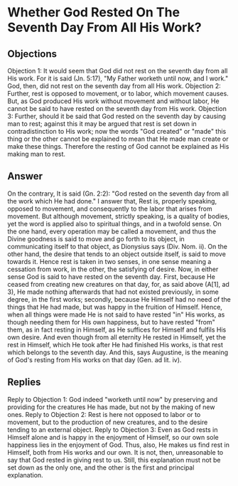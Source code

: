 # Whether God Rested On The Seventh Day From All His Work?
## Objections
Objection 1: It would seem that God did not rest on the seventh day from all His work. For it is said (Jn. 5:17), "My Father worketh until now, and I work." God, then, did not rest on the seventh day from all His work.
Objection 2: Further, rest is opposed to movement, or to labor, which movement causes. But, as God produced His work without movement and without labor, He cannot be said to have rested on the seventh day from His work.
Objection 3: Further, should it be said that God rested on the seventh day by causing man to rest; against this it may be argued that rest is set down in contradistinction to His work; now the words "God created" or "made" this thing or the other cannot be explained to mean that He made man create or make these things. Therefore the resting of God cannot be explained as His making man to rest.
## Answer
On the contrary, It is said (Gn. 2:2): "God rested on the seventh day from all the work which He had done."
I answer that, Rest is, properly speaking, opposed to movement, and consequently to the labor that arises from movement. But although movement, strictly speaking, is a quality of bodies, yet the word is applied also to spiritual things, and in a twofold sense. On the one hand, every operation may be called a movement, and thus the Divine goodness is said to move and go forth to its object, in communicating itself to that object, as Dionysius says (Div. Nom. ii). On the other hand, the desire that tends to an object outside itself, is said to move towards it. Hence rest is taken in two senses, in one sense meaning a cessation from work, in the other, the satisfying of desire. Now, in either sense God is said to have rested on the seventh day. First, because He ceased from creating new creatures on that day, for, as said above (A[1], ad 3), He made nothing afterwards that had not existed previously, in some degree, in the first works; secondly, because He Himself had no need of the things that He had made, but was happy in the fruition of Himself. Hence, when all things were made He is not said to have rested "in" His works, as though needing them for His own happiness, but to have rested "from" them, as in fact resting in Himself, as He suffices for Himself and fulfils His own desire. And even though from all eternity He rested in Himself, yet the rest in Himself, which He took after He had finished His works, is that rest which belongs to the seventh day. And this, says Augustine, is the meaning of God's resting from His works on that day (Gen. ad lit. iv).
## Replies
Reply to Objection 1: God indeed "worketh until now" by preserving and providing for the creatures He has made, but not by the making of new ones.
Reply to Objection 2: Rest is here not opposed to labor or to movement, but to the production of new creatures, and to the desire tending to an external object.
Reply to Objection 3: Even as God rests in Himself alone and is happy in the enjoyment of Himself, so our own sole happiness lies in the enjoyment of God. Thus, also, He makes us find rest in Himself, both from His works and our own. It is not, then, unreasonable to say that God rested in giving rest to us. Still, this explanation must not be set down as the only one, and the other is the first and principal explanation.